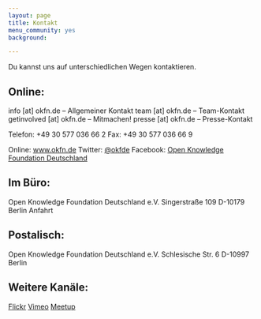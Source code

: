 ```yaml
---
layout: page
title: Kontakt
menu_community: yes
background:

---
```


Du kannst uns auf unterschiedlichen Wegen kontaktieren.

## Online:

info [at] okfn.de   –   Allgemeiner Kontakt
team [at] okfn.de   –   Team-Kontakt
getinvolved [at] okfn.de   –   Mitmachen!
presse [at] okfn.de   –   Presse-Kontakt

Telefon: +49 30 577 036 66 2
Fax: +49 30 577 036 66 9

Online: www.okfn.de
Twitter: [@okfde](http://twitter.com/okfde)
Facebook: [Open Knowledge Foundation Deutschland](https://www.facebook.com/pages/Open-Knowledge-Foundation-Deutschland)

## Im Büro:

Open Knowledge Foundation Deutschland e.V.
Singerstraße 109
D-10179 Berlin
Anfahrt

## Postalisch:

Open Knowledge Foundation Deutschland e.V.
Schlesische Str. 6
D-10997 Berlin

## Weitere Kanäle:

[Flickr](http://www.flickr.com/photos/okfde)
[Vimeo](http://vimeo.com/okfn)
[Meetup](http://www.meetup.com/OpenKnowledgeFoundation/Berlin-DE/)
